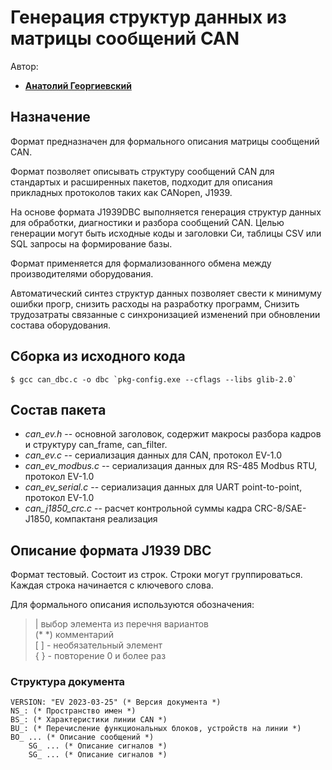 
# Генерация структур данных из матрицы сообщений CAN

Автор:
* __[Анатолий Георгиевский](https://github.com/AnatolyGeorgievski)__

## Назначение

Формат предназначен для формального описания матрицы сообщений CAN. 

Формат позволяет описывать структуру сообщений CAN для стандартых и расширенных пакетов, 
подходит для описания прикладных протоколов таких как CANopen, J1939.

На основе формата J1939DBC выполняется генерация структур данных для обработки, диагностики и разбора сообщений CAN.
Целью генерации могут быть исходные коды и заголовки Си, таблицы CSV или SQL запросы на формирование базы. 

Формат применяется для формализованного обмена между производителями оборудования. 

Автоматический синтез структур данных позволяет свести к минимуму ошибки прогр, снизить расходы на разработку программ,
Снизить трудозатраты связанные с синхронизацией изменений при обновлении состава оборудования.


## Сборка из исходного кода

```shell
$ gcc can_dbc.c -o dbc `pkg-config.exe --cflags --libs glib-2.0`
```
## Состав пакета

* _can_ev.h_ -- основной заголовок, содержит макросы разбора кадров 
и структуру can_frame, can_filter. 
* _can_ev.c_ -- сериализация данных для CAN, протокол EV-1.0
* _can_ev_modbus.c_ -- сериализация данных для RS-485 Modbus RTU, протокол EV-1.0
* _can_ev_serial.c_ -- сериализация данных для UART point-to-point, протокол EV-1.0
* _can_j1850_crc.c_ -- расчет контрольной суммы кадра CRC-8/SAE-J1850, компактаня реализация

## Описание формата J1939 DBC

Формат тестовый. Состоит из строк. Строки могут группироваться. Каждая строка начинается с ключевого слова.

Для формального описания используются обозначения:
>   |  выбор элемента из перечня вариантов\
>   (* *) комментарий\
>   [ ] - необязательный элемент\
>   { } - повторение 0 и более раз

### Структура документа 

```
VERSION: "EV 2023-03-25" (* Версия документа *)
NS_: (* Пространство имен *)
BS_: (* Характеристики линии CAN *)
BU_: (* Перечисление функциональных блоков, устройств на линии *)
BO_ ... (* Описание сообщений *) 
	SG_ ... (* Описание сигналов *) 
	SG_ ... (* Описание сигналов *) 
```
